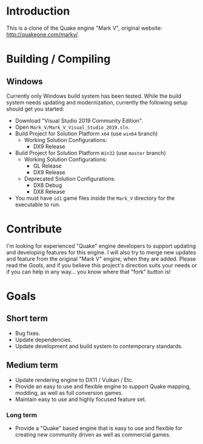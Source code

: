 
# Introduction

This is a clone of the Quake engine "Mark V", original website: http://quakeone.com/markv/.

# Building / Compiling

## Windows

Currently only Windows build system has been tested. 
While the build system needs updating and modernization, currently the following setup should get you started:
* Download "Visual Studio 2019 Community Edition".
* Open `Mark_V/Mark_V_Visual_Studio_2019.sln`.
* Build Project for Solution Platform `x64` (use `win64` branch)
  * Working Solution Configurations:
    * DX9 Release
* Build Project for Solution Platform `Win32` (use `master` branch)
  * Working Solution Configurations:
    * GL Release
    * DX9 Release
  * Deprecated Solution Configurations:
    * DX8 Debug
    * DX8 Release
* You must have `id1` game files inside the `Mark_V` directory for the executable to run.


# Contribute

I'm looking for experienced "Quake" engine developers to support updating and developing features for this engine. I will also try to merge new updates and feature from the original "Mark V" engine, when they are added. Please read the *Goals*, and if you believe this project's direction suits your needs or if you can help in any way... you know where that "fork" button is!

# Goals

## Short term

* Bug fixes.
* Update dependencies.
* Update development and build system to contemporary standards.

## Medium term

* Update rendering engine to DX11 / Vulkan / Etc.
* Provide an easy to use and flexible engine to support Quake mapping, modding, as well as full conversion games.
* Maintain easy to use and highly focused feature set.

### Long term
* Provide a "Quake" based engine that is easy to use and flexible for creating new community driven as well as commercial games.

